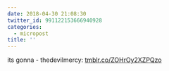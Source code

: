 ```yaml
---
date: 2018-04-30 21:08:30
twitter_id: 991122153666940928
categories:
  - micropost
title: ''
---
```


its gonna - thedevilmercy: [tmblr.co/ZOHrOy2XZPQzo](https://tmblr.co/ZOHrOy2XZPQzo)
